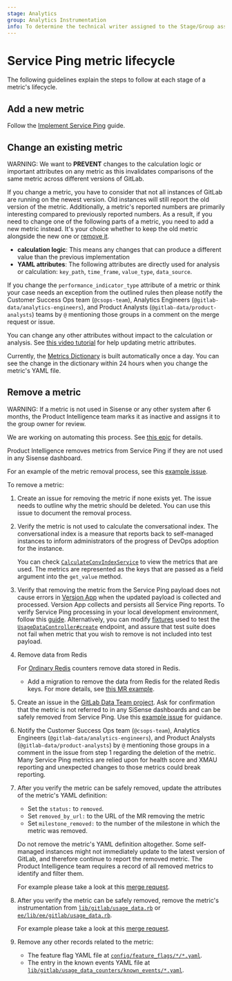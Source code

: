 ```yaml
---
stage: Analytics
group: Analytics Instrumentation
info: To determine the technical writer assigned to the Stage/Group associated with this page, see https://about.gitlab.com/handbook/product/ux/technical-writing/#assignments
---
```


# Service Ping metric lifecycle

The following guidelines explain the steps to follow at each stage of a metric's lifecycle.

## Add a new metric

Follow the [Implement Service Ping](implement.md) guide.

## Change an existing metric

WARNING:
We want to **PREVENT** changes to the calculation logic or important attributes on any metric as this invalidates comparisons of the same metric across different versions of GitLab.

If you change a metric, you have to consider that not all instances of GitLab are running on the newest version. Old instances will still report the old version of the metric.
Additionally, a metric's reported numbers are primarily interesting compared to previously reported numbers.
As a result, if you need to change one of the following parts of a metric, you need to add a new metric instead. It's your choice whether to keep the old metric alongside the new one or [remove it](#remove-a-metric).

- **calculation logic**: This means any changes that can produce a different value than the previous implementation
- **YAML attributes**: The following attributes are directly used for analysis or calculation: `key_path`, `time_frame`, `value_type`, `data_source`.

If you change the `performance_indicator_type` attribute of a metric or think your case needs an exception from the outlined rules then please notify the Customer Success Ops team (`@csops-team`), Analytics Engineers (`@gitlab-data/analytics-engineers`), and Product Analysts (`@gitlab-data/product-analysts`) teams by `@` mentioning those groups in a comment on the merge request or issue.

You can change any other attributes without impact to the calculation or analysis. See [this video tutorial](https://youtu.be/bYf3c01KCls) for help updating metric attributes.

Currently, the [Metrics Dictionary](https://metrics.gitlab.com/) is built automatically once a day. You can see the change in the dictionary within 24 hours when you change the metric's YAML file.

## Remove a metric

WARNING:
If a metric is not used in Sisense or any other system after 6 months, the
Product Intelligence team marks it as inactive and assigns it to the group owner for review.

We are working on automating this process. See [this epic](https://gitlab.com/groups/gitlab-org/-/epics/8988) for details.

Product Intelligence removes metrics from Service Ping if they are not used in any Sisense dashboard.

For an example of the metric removal process, see this [example issue](https://gitlab.com/gitlab-org/gitlab/-/issues/388236).

To remove a metric:

1. Create an issue for removing the metric if none exists yet. The issue needs to outline why the metric should be deleted. You can use this issue to document the removal process.

1. Verify the metric is not used to calculate the conversational index. The
   conversational index is a measure that reports back to self-managed instances
   to inform administrators of the progress of DevOps adoption for the instance.

   You can check
   [`CalculateConvIndexService`](https://gitlab.com/gitlab-services/version-gitlab-com/-/blob/master/app/services/calculate_conv_index_service.rb)
   to view the metrics that are used. The metrics are represented
   as the keys that are passed as a field argument into the `get_value` method.

1. Verify that removing the metric from the Service Ping payload does not cause
   errors in [Version App](https://gitlab.com/gitlab-services/version-gitlab-com)
   when the updated payload is collected and processed. Version App collects
   and persists all Service Ping reports. To verify Service Ping processing in your local development environment, follow this [guide](https://www.youtube.com/watch?v=FS5emplabRU).
   Alternatively, you can modify [fixtures](https://gitlab.com/gitlab-services/version-gitlab-com/-/blob/master/spec/support/usage_data_helpers.rb#L540)
   used to test the [`UsageDataController#create`](https://gitlab.com/gitlab-services/version-gitlab-com/-/blob/3760ef28/spec/controllers/usage_data_controller_spec.rb#L75)
   endpoint, and assure that test suite does not fail when metric that you wish to remove is not included into test payload.

1. Remove data from Redis

   For [Ordinary Redis](implement.md#ordinary-redis-counters) counters remove data stored in Redis.

   - Add a migration to remove the data from Redis for the related Redis keys. For more details, see [this MR example](https://gitlab.com/gitlab-org/gitlab/-/merge_requests/82604/diffs).

1. Create an issue in the
   [GitLab Data Team project](https://gitlab.com/gitlab-data/analytics/-/issues).
   Ask for confirmation that the metric is not referred to in any SiSense dashboards and
   can be safely removed from Service Ping. Use this
   [example issue](https://gitlab.com/gitlab-data/analytics/-/issues/15266) for guidance.

1. Notify the Customer Success Ops team (`@csops-team`), Analytics Engineers (`@gitlab-data/analytics-engineers`), and Product Analysts (`@gitlab-data/product-analysts`) by `@` mentioning those groups in a comment in the issue from step 1 regarding the deletion of the metric.
   Many Service Ping metrics are relied upon for health score and XMAU reporting and unexpected changes to those metrics could break reporting.

1. After you verify the metric can be safely removed,
   update the attributes of the metric's YAML definition:

   - Set the `status:` to `removed`.
   - Set `removed_by_url:` to the URL of the MR removing the metric
   - Set `milestone_removed:` to the number of the
     milestone in which the metric was removed.

   Do not remove the metric's YAML definition altogether. Some self-managed
   instances might not immediately update to the latest version of GitLab, and
   therefore continue to report the removed metric. The Product Intelligence team
   requires a record of all removed metrics to identify and filter them.

   For example please take a look at this [merge request](https://gitlab.com/gitlab-org/gitlab/-/merge_requests/60149/diffs#b01f429a54843feb22265100c0e4fec1b7da1240_10_10).

1. After you verify the metric can be safely removed,
   remove the metric's instrumentation from
   [`lib/gitlab/usage_data.rb`](https://gitlab.com/gitlab-org/gitlab/-/blob/master/lib/gitlab/usage_data.rb)
   or
   [`ee/lib/ee/gitlab/usage_data.rb`](https://gitlab.com/gitlab-org/gitlab/-/blob/master/ee/lib/ee/gitlab/usage_data.rb).

   For example please take a look at this [merge request](https://gitlab.com/gitlab-org/gitlab/-/merge_requests/60149/diffs#6335dc533bd21df26db9de90a02dd66278c2390d_167_167).

1. Remove any other records related to the metric:
   - The feature flag YAML file at [`config/feature_flags/*/*.yaml`](https://gitlab.com/gitlab-org/gitlab/-/tree/master/config/feature_flags).
   - The entry in the known events YAML file at [`lib/gitlab/usage_data_counters/known_events/*.yaml`](https://gitlab.com/gitlab-org/gitlab/-/tree/master/lib/gitlab/usage_data_counters/known_events).
